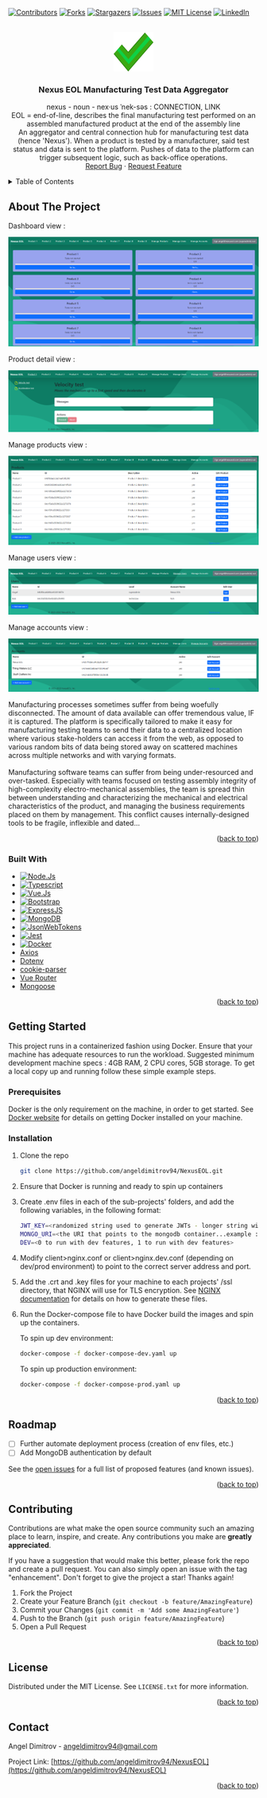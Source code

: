 <!-- Improved compatibility of back to top link: See: https://github.com/othneildrew/Best-README-Template/pull/73 -->
<a name="readme-top"></a>
<!--
*** Thanks for checking out the Best-README-Template. If you have a suggestion
*** that would make this better, please fork the repo and create a pull request
*** or simply open an issue with the tag "enhancement".
*** Don't forget to give the project a star!
*** Thanks again! Now go create something AMAZING! :D
-->



<!-- PROJECT SHIELDS -->
<!--
*** I'm using markdown "reference style" links for readability.
*** Reference links are enclosed in brackets [ ] instead of parentheses ( ).
*** See the bottom of this document for the declaration of the reference variables
*** for contributors-url, forks-url, etc. This is an optional, concise syntax you may use.
*** https://www.markdownguide.org/basic-syntax/#reference-style-links
-->
[![Contributors][contributors-shield]][contributors-url]
[![Forks][forks-shield]][forks-url]
[![Stargazers][stars-shield]][stars-url]
[![Issues][issues-shield]][issues-url]
[![MIT License][license-shield]][license-url]
[![LinkedIn][linkedin-shield]][linkedin-url]



<!-- PROJECT LOGO -->
<br />
<div align="center">
  <a href="https://github.com/angeldimitrov94/NexusEOL">
    <img src="images/nexuseol.png" alt="Logo" width="80" height="80">
  </a>

<h3 align="center">Nexus EOL Manufacturing Test Data Aggregator</h3>

  <p align="center">
    nexus - noun - nex·​us ˈnek-səs : CONNECTION, LINK<br/>
    EOL = end-of-line, describes the final manufacturing test performed on an assembled manufactured product at the end of the assembly line<br/>
    An aggregator and central connection hub for manufacturing test data (hence 'Nexus'). When a product is tested by a manufacturer, said test status and data is sent to the platform. Pushes of data to the platform can trigger subsequent logic, such as back-office operations.<br />
    <a href="https://github.com/angeldimitrov94/NexusEOL/issues">Report Bug</a>
    ·
    <a href="https://github.com/angeldimitrov94/NexusEOL/issues">Request Feature</a>
  </p>
</div>



<!-- TABLE OF CONTENTS -->
<details>
  <summary>Table of Contents</summary>
  <ol>
    <li>
      <a href="#about-the-project">About The Project</a>
      <ul>
        <li><a href="#built-with">Built With</a></li>
      </ul>
    </li>
    <li>
      <a href="#getting-started">Getting Started</a>
      <ul>
        <li><a href="#prerequisites">Prerequisites</a></li>
        <li><a href="#installation">Installation</a></li>
      </ul>
    </li>
    <li><a href="#usage">Usage</a></li>
    <li><a href="#roadmap">Roadmap</a></li>
    <li><a href="#contributing">Contributing</a></li>
    <li><a href="#license">License</a></li>
    <li><a href="#contact">Contact</a></li>
  </ol>
</details>



<!-- ABOUT THE PROJECT -->
## About The Project

Dashboard view : 

[![NexusEOL Screen Shot - dashboard][NexusEOL-screenshot-dashboard]](https://www.nexuseol.com)

Product detail view : 

[![NexusEOL Screen Shot - product][NexusEOL-screenshot-product]](https://www.nexuseol.com)

Manage products view : 

[![NexusEOL Screen Shot - manage products][NexusEOL-screenshot-manage-products]](https://www.nexuseol.com)

Manage users view : 

[![NexusEOL Screen Shot - manage users][NexusEOL-screenshot-manage-users]](https://www.nexuseol.com)

Manage accounts view : 

[![NexusEOL Screen Shot - manage accounts][NexusEOL-screenshot-manage-accounts]](https://www.nexuseol.com)

Manufacturing processes sometimes suffer from being woefully disconnected. The amount of data available can offer tremendous value, IF it is captured. The platform is specifically tailored to make it easy for manufacturing testing teams to send their data to a centralized location where various stake-holders can access it from the web, as opposed to various random bits of data being stored away on scattered machines across multiple networks and with varying formats.</br>
</br>
Manufacturing software teams can suffer from being under-resourced and over-tasked. Especially with teams focused on testing assembly integrity of high-complexity electro-mechanical assemblies, the team is spread thin between understanding and characterizing the mechanical and electrical characteristics of the product, and managing the business requirements placed on them by management. This conflict causes internally-designed tools to be fragile, inflexible and dated...</br>

<p align="right">(<a href="#readme-top">back to top</a>)</p>

### Built With

* [![Node.Js][Node.Js]][Node.Js-url]
* [![Typescript][Typescript]][Typescript-url]
* [![Vue.Js][Vue.Js]][Vue-url]
* [![Bootstrap][Bootstrap]][Bootstrap-url]
* [![ExpressJS][ExpressJS]][ExpressJS-url]
* [![MongoDB][MongoDB]][MongoDB-url]
* [![JsonWebTokens][JsonWebTokens]][JsonWebTokens-url]
* [![Jest][Jest]][Jest-url]
* [![Docker][Docker]][Docker-url]
* [Axios](Axios-url)
* [Dotenv](dotenv-url)
* [cookie-parser](cookie-parser-url)
* [Vue Router](vue-router-url)
* [Mongoose](mongoose-url)

<p align="right">(<a href="#readme-top">back to top</a>)</p>



<!-- GETTING STARTED -->
## Getting Started

This project runs in a containerized fashion using Docker. Ensure that your machine has adequate resources to run the workload. Suggested minimum development machine specs : 4GB RAM, 2 CPU cores, 5GB storage. To get a local copy up and running follow these simple example steps.

### Prerequisites

Docker is the only requirement on the machine, in order to get started. See [Docker website](https://docs.docker.com/get-docker/) for details on getting Docker installed on your machine.

### Installation

1. Clone the repo
   ```sh
   git clone https://github.com/angeldimitrov94/NexusEOL.git
   ```
2. Ensure that Docker is running and ready to spin up containers
3. Create .env files in each of the sub-projects' folders, and add the following variables, in the following format:
   ```sh
   JWT_KEY=<randomized string used to generate JWTs - longer string will be tougher to crack, in theory>
   MONGO_URI=<the URI that points to the mongodb container...example : mongodb://mongodb:27017/accounts>
   DEV=<0 to run with dev features, 1 to run with dev features>
   ```
4. Modify client>nginx.conf or client>nginx.dev.conf (depending on dev/prod environment) to point to the correct server address and port.

5. Add the .crt and .key files for your machine to each projects' /ssl directory, that NGINX will use for TLS encryption. See [NGINX documentation](https://docs.nginx.com/nginx/admin-guide/security-controls/terminating-ssl-tcp/) for details on how to generate these files.

6. Run the Docker-compose file to have Docker build the images and spin up the containers.

   To spin up dev environment:
   ```sh
   docker-compose -f docker-compose-dev.yaml up
   ```
   To spin up production environment:
   ```sh
   docker-compose -f docker-compose-prod.yaml up
   ```

<p align="right">(<a href="#readme-top">back to top</a>)</p>

<!-- ROADMAP -->
## Roadmap

- [ ] Further automate deployment process (creation of env files, etc.)
- [ ] Add MongoDB authentication by default

See the [open issues](https://github.com/angeldimitrov94/NexusEOL/issues) for a full list of proposed features (and known issues).

<p align="right">(<a href="#readme-top">back to top</a>)</p>

<!-- CONTRIBUTING -->
## Contributing

Contributions are what make the open source community such an amazing place to learn, inspire, and create. Any contributions you make are **greatly appreciated**.

If you have a suggestion that would make this better, please fork the repo and create a pull request. You can also simply open an issue with the tag "enhancement".
Don't forget to give the project a star! Thanks again!

1. Fork the Project
2. Create your Feature Branch (`git checkout -b feature/AmazingFeature`)
3. Commit your Changes (`git commit -m 'Add some AmazingFeature'`)
4. Push to the Branch (`git push origin feature/AmazingFeature`)
5. Open a Pull Request

<p align="right">(<a href="#readme-top">back to top</a>)</p>



<!-- LICENSE -->
## License

Distributed under the MIT License. See `LICENSE.txt` for more information.

<p align="right">(<a href="#readme-top">back to top</a>)</p>



<!-- CONTACT -->
## Contact

Angel Dimitrov - angeldimitrov94@gmail.com

Project Link: [https://github.com/angeldimitrov94/NexusEOL](https://github.com/angeldimitrov94/NexusEOL)

<p align="right">(<a href="#readme-top">back to top</a>)</p>



<!-- MARKDOWN LINKS & IMAGES -->
<!-- https://www.markdownguide.org/basic-syntax/#reference-style-links -->
[contributors-shield]: https://img.shields.io/github/contributors/angeldimitrov94/NexusEOL.svg?style=for-the-badge
[contributors-url]: https://github.com/angeldimitrov94/NexusEOL/graphs/contributors
[forks-shield]: https://img.shields.io/github/forks/angeldimitrov94/NexusEOL.svg?style=for-the-badge
[forks-url]: https://github.com/angeldimitrov94/NexusEOL/network/members
[stars-shield]: https://img.shields.io/github/stars/angeldimitrov94/NexusEOL.svg?style=for-the-badge
[stars-url]: https://github.com/angeldimitrov94/NexusEOL/stargazers
[issues-shield]: https://img.shields.io/github/issues/angeldimitrov94/NexusEOL.svg?style=for-the-badge
[issues-url]: https://github.com/angeldimitrov94/NexusEOL/issues
[license-shield]: https://img.shields.io/github/license/angeldimitrov94/NexusEOL.svg?style=for-the-badge
[license-url]: https://github.com/angeldimitrov94/NexusEOL/blob/master/LICENSE.txt
[linkedin-shield]: https://img.shields.io/badge/-LinkedIn-black.svg?style=for-the-badge&logo=linkedin&colorB=555
[linkedin-url]: https://linkedin.com/in/angel-dimitrov
[product-screenshot]: images/screenshot.png
[Vue.js]: https://img.shields.io/badge/Vue.js-35495E?style=for-the-badge&logo=vuedotjs&logoColor=4FC08D
[Vue-url]: https://vuejs.org/
[Node.Js]: https://img.shields.io/badge/Node.js-43853D?style=for-the-badge&logo=node.js&logoColor=white
[Node.Js-url]: https://nodejs.dev/en/
[Bootstrap-url]: https://getbootstrap.com
[JQuery.com]: https://img.shields.io/badge/jQuery-0769AD?style=for-the-badge&logo=jquery&logoColor=white
[JQuery-url]: https://jquery.com 
[Typescript]: https://img.shields.io/badge/TypeScript-007ACC?style=for-the-badge&logo=typescript&logoColor=white
[Typescript-url]: https://www.typescriptlang.org/
[Bootstrap]: https://img.shields.io/badge/Bootstrap-563D7C?style=for-the-badge&logo=bootstrap&logoColor=white
[Bootstrap-url]: https://getbootstrap.com/
[ExpressJS]: 	https://img.shields.io/badge/Express.js-404D59?style=for-the-badge
[ExpressJS-url]: https://expressjs.com/
[MongoDB]: 	https://img.shields.io/badge/MongoDB-4EA94B?style=for-the-badge&logo=mongodb&logoColor=white
[MongoDB-url]: https://www.mongodb.com/
[JsonWebTokens]: 	https://img.shields.io/badge/json%20web%20tokens-323330?style=for-the-badge&logo=json-web-tokens&logoColor=pink
[JsonWebTokens-url]: https://jwt.io/
[Jest]: 	https://img.shields.io/badge/Jest-323330?style=for-the-badge&logo=Jest&logoColor=white
[Jest-url]: https://jestjs.io/
[Docker]: 	https://img.shields.io/badge/docker-%230db7ed.svg?style=for-the-badge&logo=docker&logoColor=white
[Docker-url]: https://www.docker.com/
[cookie-parser-url]: https://www.npmjs.com/package/cookie-parser
[vue-router-url]: https://router.vuejs.org/
[mongoose-url]: https://mongoosejs.com/
[NexusEOL-screenshot-dashboard]: images/dashboard.PNG
[NexusEOL-screenshot-product]: images/product.PNG
[NexusEOL-screenshot-manage-products]: images/manage_products.PNG
[NexusEOL-screenshot-manage-users]: images/manage_users.PNG
[NexusEOL-screenshot-manage-accounts]: images/manage_accounts.PNG
